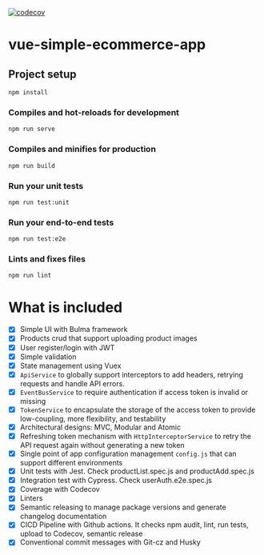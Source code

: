 [![codecov](https://codecov.io/gh/m0uneer/vue-simple-ecommerce-app/branch/main/graph/badge.svg?token=NT195G23E3)](https://codecov.io/gh/m0uneer/vue-simple-ecommerce-app)

# vue-simple-ecommerce-app

## Project setup
```
npm install
```

### Compiles and hot-reloads for development
```
npm run serve
```

### Compiles and minifies for production
```
npm run build
```

### Run your unit tests
```
npm run test:unit
```

### Run your end-to-end tests
```
npm run test:e2e
```

### Lints and fixes files
```
npm run lint
```

# What is included

- [x] Simple UI with Bulma framework
- [x] Products crud that support uploading product images
- [x] User register/login with JWT
- [x] Simple validation
- [x] State management using Vuex
- [x] `ApiService` to globally support interceptors to add headers, retrying requests and handle API errors.
- [x] `EventBusService` to require authentication if access token is invalid or missing
- [x] `TokenService` to encapsulate the storage of the access token to provide low-coupling, more flexibility, and testability
- [x] Architectural designs: MVC, Modular and Atomic
- [x] Refreshing token mechanism with `HttpInterceptorService` to retry the API request again without generating a new token
- [x] Single point of app configuration management `config.js` that can support different environments
- [x] Unit tests with Jest. Check productList.spec.js and productAdd.spec.js
- [x] Integration test with Cypress. Check userAuth.e2e.spec.js
- [x] Coverage with Codecov
- [x] Linters
- [x] Semantic releasing to manage package versions and generate changelog documentation
- [x] CICD Pipeline with Github actions. It checks npm audit, lint, run tests, upload to Codecov, semantic release
- [x] Conventional commit messages with Git-cz and Husky
